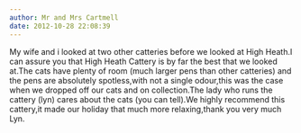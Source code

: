 ```yaml
---
author: Mr and Mrs Cartmell
date: 2012-10-28 22:08:39
---
```

My wife and i looked at two other catteries before we looked at High Heath.I can assure you that High Heath Cattery is by far the best that we looked at.The cats have plenty of room (much larger pens than other catteries) and the pens are absolutely spotless,with not a single odour,this was the case when we dropped off our cats and on collection.The lady who runs the cattery (lyn) cares about the cats (you can tell).We highly recommend this cattery,it made our holiday that much more relaxing,thank you very much Lyn.

